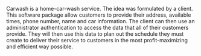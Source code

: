 Carwash is a home-car-wash service. The idea was formulated by a client. This software package allow
customers to provide their address, available times, phone number, name and car information. The client
can then use an administrator authentication to access the data that all of their customers provide. They will
then use this data to plan out the schedule they must create to deliver their service to customers in the most
profit-maximizing and efficient way possible.
